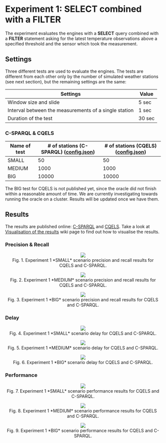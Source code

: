 # Experiment 1: SELECT combined with a FILTER

The experiment evaluates the engines with a **SELECT** query combined with a **FILTER** statement asking for the latest temperature observations above a specified threshold and the sensor which took the measurement.

## Settings

Three different tests are used to evaluate the engines. The tests are different from each other only by the number of simulated weather stations (see next section), but the remaining settings are the same:

Settings | Value
---------|------
Window size and slide | 5 sec
Interval between the measurements of a single station | 1 sec
Duration of the test | 30 sec

### C-SPARQL & CQELS

Name of test | # of stations (C-SPARQL) ([config.json](https://github.com/YABench/yabench-one/blob/master/Experiment_1/csparql/config.json)) | # of stations (CQELS) ([config.json](https://github.com/YABench/yabench-one/blob/master/Experiment_1/cqels/config.json))
-------------|--------------------------|----------------------
SMALL | 50 | 50
MEDIUM | 1000 | 1000
BIG | 10000 | 10000

The BIG test for CQELS is not published yet, since the oracle did not finish within a reasonable amount of time. We are currently investigating towards running the oracle on a cluster. Results will be updated once we have them.

## Results

The results are published online: [C-SPARQL](https://github.com/YABench/yabench-one/tree/master/Experiment_1/csparql/results) and [CQELS](https://github.com/YABench/yabench-one/tree/master/Experiment_1/cqels/results). Take a look at [Visualisation of the results](https://github.com/YABench/yabench/wiki#visualisation-the-results) wiki page to find out how to visualise the results.

### Precision & Recall
<p align="center">
    <img src="http://yabench.github.io/yabench-one/Experiment_1/e1_s_pr.png"/>
    </br>
    Fig. 1. Experiment 1 *SMALL* scenario precision and recall results for CQELS and C-SPARQL.
</p>

<p align="center">
    <img src="http://yabench.github.io/yabench-one/Experiment_1/e1_m_pr.png"/>
    </br>
    Fig. 2. Experiment 1 *MEDIUM* scenario precision and recall results for CQELS and C-SPARQL.
</p>

<p align="center">
    <img src="http://yabench.github.io/yabench-one/Experiment_1/e1_b_pr.png"/>
    </br>
    Fig. 3. Experiment 1 *BIG* scenario precision and recall results for CQELS and C-SPARQL.
</p>

### Delay

<p align="center">
    <img src="http://yabench.github.io/yabench-one/Experiment_1/e1_s_d.png"/>
    </br>
    Fig. 4. Experiment 1 *SMALL* scenario delay for CQELS and C-SPARQL.
</p>

<p align="center">
    <img src="http://yabench.github.io/yabench-one/Experiment_1/e1_m_d.png"/>
    </br>
    Fig. 5. Experiment 1 *MEDIUM* scenario delay for CQELS and C-SPARQL.
</p>

<p align="center">
    <img src="http://yabench.github.io/yabench-one/Experiment_1/e1_b_d.png"/>
    </br>
    Fig. 6. Experiment 1 *BIG* scenario delay for CQELS and C-SPARQL.
</p>

### Performance

<p align="center">
    <img src="http://yabench.github.io/yabench-one/Experiment_1/e1_s_p.png"/>
    </br>
    Fig. 7. Experiment 1 *SMALL* scenario performance results for CQELS and C-SPARQL.
</p>

<p align="center">
    <img src="http://yabench.github.io/yabench-one/Experiment_1/e1_s_p.png"/>
    </br>
    Fig. 8. Experiment 1 *MEDIUM* scenario performance results for CQELS and C-SPARQL.
</p>

<p align="center">
    <img src="http://yabench.github.io/yabench-one/Experiment_1/e1_s_p.png"/>
    </br>
    Fig. 9. Experiment 1 *BIG* scenario performance results for CQELS and C-SPARQL.
</p>